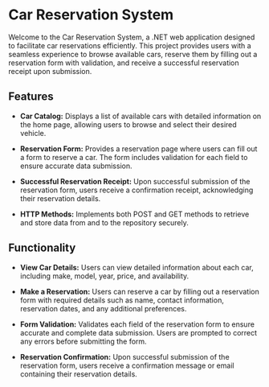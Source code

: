 # Car Reservation System

Welcome to the Car Reservation System, a .NET web application designed to facilitate car reservations efficiently. This project provides users with a seamless experience to browse available cars, reserve them by filling out a reservation form with validation, and receive a successful reservation receipt upon submission.

## Features

- **Car Catalog:** Displays a list of available cars with detailed information on the home page, allowing users to browse and select their desired vehicle.
  
- **Reservation Form:** Provides a reservation page where users can fill out a form to reserve a car. The form includes validation for each field to ensure accurate data submission.
  
- **Successful Reservation Receipt:** Upon successful submission of the reservation form, users receive a confirmation receipt, acknowledging their reservation details.
  
- **HTTP Methods:** Implements both POST and GET methods to retrieve and store data from and to the repository securely.

## Functionality

- **View Car Details:** Users can view detailed information about each car, including make, model, year, price, and availability.
  
- **Make a Reservation:** Users can reserve a car by filling out a reservation form with required details such as name, contact information, reservation dates, and any additional preferences.
  
- **Form Validation:** Validates each field of the reservation form to ensure accurate and complete data submission. Users are prompted to correct any errors before submitting the form.
  
- **Reservation Confirmation:** Upon successful submission of the reservation form, users receive a confirmation message or email containing their reservation details.
